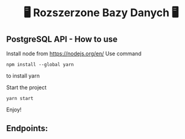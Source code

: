 # <center>🖥️ Rozszerzone Bazy Danych 🖥️</center>
## PostgreSQL API - How to use

Install node from https://nodejs.org/en/
Use command
``````
npm install --global yarn
``````
to install yarn

Start the project
``````
yarn start
``````
Enjoy!

## Endpoints: 
```jsx
```
